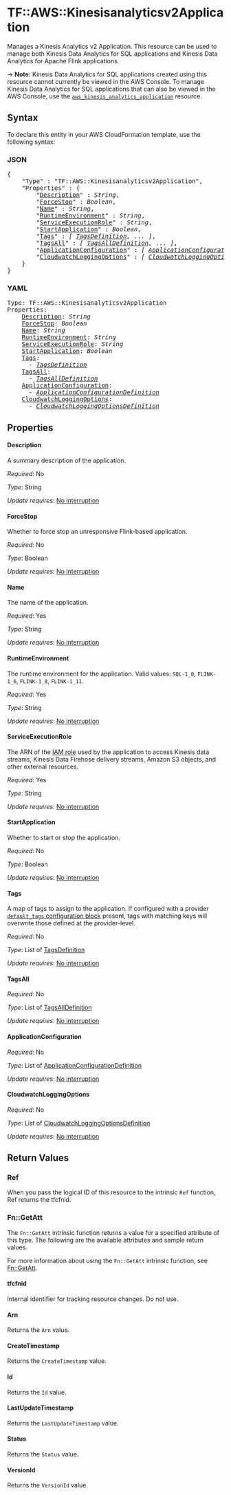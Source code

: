 # TF::AWS::Kinesisanalyticsv2Application

Manages a Kinesis Analytics v2 Application.
This resource can be used to manage both Kinesis Data Analytics for SQL applications and Kinesis Data Analytics for Apache Flink applications.

-> **Note:** Kinesis Data Analytics for SQL applications created using this resource cannot currently be viewed in the AWS Console. To manage Kinesis Data Analytics for SQL applications that can also be viewed in the AWS Console, use the [`aws_kinesis_analytics_application`](/docs/providers/aws/r/kinesis_analytics_application.html) resource.

## Syntax

To declare this entity in your AWS CloudFormation template, use the following syntax:

### JSON

<pre>
{
    "Type" : "TF::AWS::Kinesisanalyticsv2Application",
    "Properties" : {
        "<a href="#description" title="Description">Description</a>" : <i>String</i>,
        "<a href="#forcestop" title="ForceStop">ForceStop</a>" : <i>Boolean</i>,
        "<a href="#name" title="Name">Name</a>" : <i>String</i>,
        "<a href="#runtimeenvironment" title="RuntimeEnvironment">RuntimeEnvironment</a>" : <i>String</i>,
        "<a href="#serviceexecutionrole" title="ServiceExecutionRole">ServiceExecutionRole</a>" : <i>String</i>,
        "<a href="#startapplication" title="StartApplication">StartApplication</a>" : <i>Boolean</i>,
        "<a href="#tags" title="Tags">Tags</a>" : <i>[ <a href="tagsdefinition.md">TagsDefinition</a>, ... ]</i>,
        "<a href="#tagsall" title="TagsAll">TagsAll</a>" : <i>[ <a href="tagsalldefinition.md">TagsAllDefinition</a>, ... ]</i>,
        "<a href="#applicationconfiguration" title="ApplicationConfiguration">ApplicationConfiguration</a>" : <i>[ <a href="applicationconfigurationdefinition.md">ApplicationConfigurationDefinition</a>, ... ]</i>,
        "<a href="#cloudwatchloggingoptions" title="CloudwatchLoggingOptions">CloudwatchLoggingOptions</a>" : <i>[ <a href="cloudwatchloggingoptionsdefinition.md">CloudwatchLoggingOptionsDefinition</a>, ... ]</i>
    }
}
</pre>

### YAML

<pre>
Type: TF::AWS::Kinesisanalyticsv2Application
Properties:
    <a href="#description" title="Description">Description</a>: <i>String</i>
    <a href="#forcestop" title="ForceStop">ForceStop</a>: <i>Boolean</i>
    <a href="#name" title="Name">Name</a>: <i>String</i>
    <a href="#runtimeenvironment" title="RuntimeEnvironment">RuntimeEnvironment</a>: <i>String</i>
    <a href="#serviceexecutionrole" title="ServiceExecutionRole">ServiceExecutionRole</a>: <i>String</i>
    <a href="#startapplication" title="StartApplication">StartApplication</a>: <i>Boolean</i>
    <a href="#tags" title="Tags">Tags</a>: <i>
      - <a href="tagsdefinition.md">TagsDefinition</a></i>
    <a href="#tagsall" title="TagsAll">TagsAll</a>: <i>
      - <a href="tagsalldefinition.md">TagsAllDefinition</a></i>
    <a href="#applicationconfiguration" title="ApplicationConfiguration">ApplicationConfiguration</a>: <i>
      - <a href="applicationconfigurationdefinition.md">ApplicationConfigurationDefinition</a></i>
    <a href="#cloudwatchloggingoptions" title="CloudwatchLoggingOptions">CloudwatchLoggingOptions</a>: <i>
      - <a href="cloudwatchloggingoptionsdefinition.md">CloudwatchLoggingOptionsDefinition</a></i>
</pre>

## Properties

#### Description

A summary description of the application.

_Required_: No

_Type_: String

_Update requires_: [No interruption](https://docs.aws.amazon.com/AWSCloudFormation/latest/UserGuide/using-cfn-updating-stacks-update-behaviors.html#update-no-interrupt)

#### ForceStop

Whether to force stop an unresponsive Flink-based application.

_Required_: No

_Type_: Boolean

_Update requires_: [No interruption](https://docs.aws.amazon.com/AWSCloudFormation/latest/UserGuide/using-cfn-updating-stacks-update-behaviors.html#update-no-interrupt)

#### Name

The name of the application.

_Required_: Yes

_Type_: String

_Update requires_: [No interruption](https://docs.aws.amazon.com/AWSCloudFormation/latest/UserGuide/using-cfn-updating-stacks-update-behaviors.html#update-no-interrupt)

#### RuntimeEnvironment

The runtime environment for the application. Valid values: `SQL-1_0`, `FLINK-1_6`, `FLINK-1_8`, `FLINK-1_11`.

_Required_: Yes

_Type_: String

_Update requires_: [No interruption](https://docs.aws.amazon.com/AWSCloudFormation/latest/UserGuide/using-cfn-updating-stacks-update-behaviors.html#update-no-interrupt)

#### ServiceExecutionRole

The ARN of the [IAM role](/docs/providers/aws/r/iam_role.html) used by the application to access Kinesis data streams, Kinesis Data Firehose delivery streams, Amazon S3 objects, and other external resources.

_Required_: Yes

_Type_: String

_Update requires_: [No interruption](https://docs.aws.amazon.com/AWSCloudFormation/latest/UserGuide/using-cfn-updating-stacks-update-behaviors.html#update-no-interrupt)

#### StartApplication

Whether to start or stop the application.

_Required_: No

_Type_: Boolean

_Update requires_: [No interruption](https://docs.aws.amazon.com/AWSCloudFormation/latest/UserGuide/using-cfn-updating-stacks-update-behaviors.html#update-no-interrupt)

#### Tags

A map of tags to assign to the application. If configured with a provider [`default_tags` configuration block](https://www.terraform.io/docs/providers/aws/index.html#default_tags-configuration-block) present, tags with matching keys will overwrite those defined at the provider-level.

_Required_: No

_Type_: List of <a href="tagsdefinition.md">TagsDefinition</a>

_Update requires_: [No interruption](https://docs.aws.amazon.com/AWSCloudFormation/latest/UserGuide/using-cfn-updating-stacks-update-behaviors.html#update-no-interrupt)

#### TagsAll

_Required_: No

_Type_: List of <a href="tagsalldefinition.md">TagsAllDefinition</a>

_Update requires_: [No interruption](https://docs.aws.amazon.com/AWSCloudFormation/latest/UserGuide/using-cfn-updating-stacks-update-behaviors.html#update-no-interrupt)

#### ApplicationConfiguration

_Required_: No

_Type_: List of <a href="applicationconfigurationdefinition.md">ApplicationConfigurationDefinition</a>

_Update requires_: [No interruption](https://docs.aws.amazon.com/AWSCloudFormation/latest/UserGuide/using-cfn-updating-stacks-update-behaviors.html#update-no-interrupt)

#### CloudwatchLoggingOptions

_Required_: No

_Type_: List of <a href="cloudwatchloggingoptionsdefinition.md">CloudwatchLoggingOptionsDefinition</a>

_Update requires_: [No interruption](https://docs.aws.amazon.com/AWSCloudFormation/latest/UserGuide/using-cfn-updating-stacks-update-behaviors.html#update-no-interrupt)

## Return Values

### Ref

When you pass the logical ID of this resource to the intrinsic `Ref` function, Ref returns the tfcfnid.

### Fn::GetAtt

The `Fn::GetAtt` intrinsic function returns a value for a specified attribute of this type. The following are the available attributes and sample return values.

For more information about using the `Fn::GetAtt` intrinsic function, see [Fn::GetAtt](https://docs.aws.amazon.com/AWSCloudFormation/latest/UserGuide/intrinsic-function-reference-getatt.html).

#### tfcfnid

Internal identifier for tracking resource changes. Do not use.

#### Arn

Returns the <code>Arn</code> value.

#### CreateTimestamp

Returns the <code>CreateTimestamp</code> value.

#### Id

Returns the <code>Id</code> value.

#### LastUpdateTimestamp

Returns the <code>LastUpdateTimestamp</code> value.

#### Status

Returns the <code>Status</code> value.

#### VersionId

Returns the <code>VersionId</code> value.

